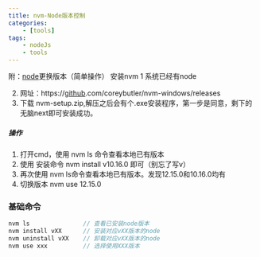 ```yaml
---
title: nvm-Node版本控制
categories:
    - [tools]
tags:
    - nodeJs
    - tools
---
```


附：[node](https://so.csdn.net/so/search?q=node&spm=1001.2101.3001.7020)更换版本（简单操作）
 安装nvm
 1 系统已经有node

2.  网址：https://[github](https://so.csdn.net/so/search?q=github&spm=1001.2101.3001.7020).com/coreybutler/nvm-windows/releases
3.  下载 nvm-setup.zip,解压之后会有个.exe安装程序，第一步是同意，剩下的无脑next即可安装成功。

##### 操作

1. 打开cmd，使用 nvm ls 命令查看本地已有版本
2. 使用 安装命令 nvm install v10.16.0 即可（别忘了写v）
3. 再次使用 nvm ls命令查看本地已有版本。发现12.15.0和10.16.0均有
4. 切换版本 nvm use 12.15.0

### 基础命令

```c
nvm ls               // 查看已安装node版本
nvm install vXX      // 安装对应vXX版本的node
nvm uninstall vXX    // 卸载对应vXX版本的node
nvm use xxx          // 选择使用XXX版本
```